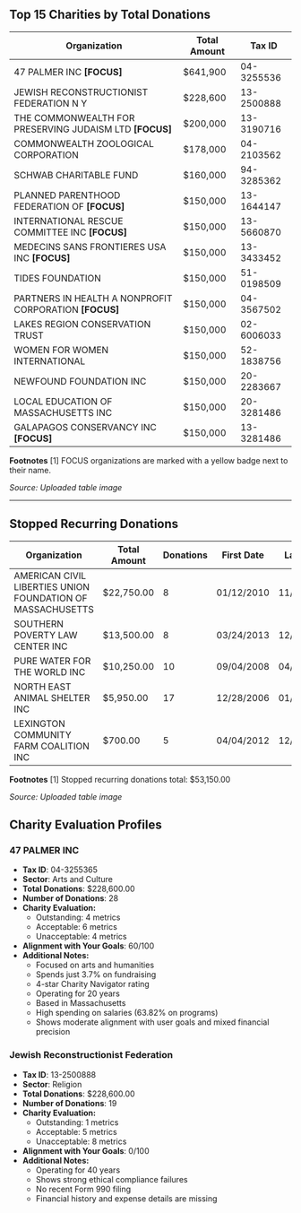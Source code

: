 ## Top 15 Charities by Total Donations
| Organization | Total Amount | Tax ID |
| --- | --- | --- |
| 47 PALMER INC **[FOCUS]** | $641,900 | 04-3255536 |
| JEWISH RECONSTRUCTIONIST FEDERATION N Y | $228,600 | 13-2500888 |
| THE COMMONWEALTH FOR PRESERVING JUDAISM LTD **[FOCUS]** | $200,000 | 13-3190716 |
| COMMONWEALTH ZOOLOGICAL CORPORATION | $178,000 | 04-2103562 |
| SCHWAB CHARITABLE FUND | $160,000 | 94-3285362 |
| PLANNED PARENTHOOD FEDERATION OF **[FOCUS]** | $150,000 | 13-1644147 |
| INTERNATIONAL RESCUE COMMITTEE INC **[FOCUS]** | $150,000 | 13-5660870 |
| MEDECINS SANS FRONTIERES USA INC **[FOCUS]** | $150,000 | 13-3433452 |
| TIDES FOUNDATION | $150,000 | 51-0198509 |
| PARTNERS IN HEALTH A NONPROFIT CORPORATION **[FOCUS]** | $150,000 | 04-3567502 |
| LAKES REGION CONSERVATION TRUST | $150,000 | 02-6006033 |
| WOMEN FOR WOMEN INTERNATIONAL | $150,000 | 52-1838756 |
| NEWFOUND FOUNDATION INC | $150,000 | 20-2283667 |
| LOCAL EDUCATION OF MASSACHUSETTS INC | $150,000 | 20-3281486 |
| GALAPAGOS CONSERVANCY INC **[FOCUS]** | $150,000 | 13-3281486 |

**Footnotes**
[1] FOCUS organizations are marked with a yellow badge next to their name.

_Source: Uploaded table image_

---

## Stopped Recurring Donations
| Organization | Total Amount | Donations | First Date | Last Date |
| --- | --- | --- | --- | --- |
| AMERICAN CIVIL LIBERTIES UNION FOUNDATION OF MASSACHUSETTS | $22,750.00 | 8 | 01/12/2010 | 11/20/2019 |
| SOUTHERN POVERTY LAW CENTER INC | $13,500.00 | 8 | 03/24/2013 | 12/24/2018 |
| PURE WATER FOR THE WORLD INC | $10,250.00 | 10 | 09/04/2008 | 04/02/2020 |
| NORTH EAST ANIMAL SHELTER INC | $5,950.00 | 17 | 12/28/2006 | 01/20/2023 |
| LEXINGTON COMMUNITY FARM COALITION INC | $700.00 | 5 | 04/04/2012 | 12/04/2017 |

**Footnotes**
[1] Stopped recurring donations total: $53,150.00

_Source: Uploaded table image_

## Charity Evaluation Profiles

### 47 PALMER INC
- **Tax ID**: 04-3255365
- **Sector**: Arts and Culture
- **Total Donations**: $228,600.00
- **Number of Donations**: 28
- **Charity Evaluation:**
  - Outstanding: 4 metrics
  - Acceptable: 6 metrics
  - Unacceptable: 4 metrics
- **Alignment with Your Goals**: 60/100
- **Additional Notes:**
  - Focused on arts and humanities
  - Spends just 3.7% on fundraising
  - 4-star Charity Navigator rating
  - Operating for 20 years
  - Based in Massachusetts
  - High spending on salaries (63.82% on programs)
  - Shows moderate alignment with user goals and mixed financial precision

### Jewish Reconstructionist Federation
- **Tax ID**: 13-2500888
- **Sector**: Religion
- **Total Donations**: $228,600.00
- **Number of Donations**: 19
- **Charity Evaluation:**
  - Outstanding: 1 metrics
  - Acceptable: 5 metrics
  - Unacceptable: 8 metrics
- **Alignment with Your Goals**: 0/100
- **Additional Notes:**
  - Operating for 40 years
  - Shows strong ethical compliance failures
  - No recent Form 990 filing
  - Financial history and expense details are missing
